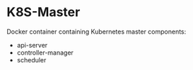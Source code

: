 # K8S-Master

Docker container containing Kubernetes master components:

- api-server
- controller-manager 
- scheduler

